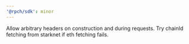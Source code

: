 ```yaml
---
'@rpch/sdk': minor
---
```


Allow arbitrary headers on construction and during requests.
Try chainId fetching from starknet if eth fetching fails.
